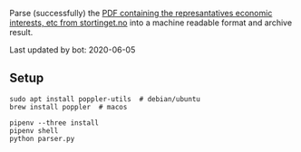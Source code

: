 Parse (successfully) the [PDF containing the represantatives economic interests, etc from stortinget.no](https://www.stortinget.no/no/Stortinget-og-demokratiet/Representantene/Okonomiske-interesser/) into a machine readable format and archive result.

Last updated by bot: 2020-06-05

## Setup
    sudo apt install poppler-utils  # debian/ubuntu
    brew install poppler  # macos

    pipenv --three install
    pipenv shell
    python parser.py
